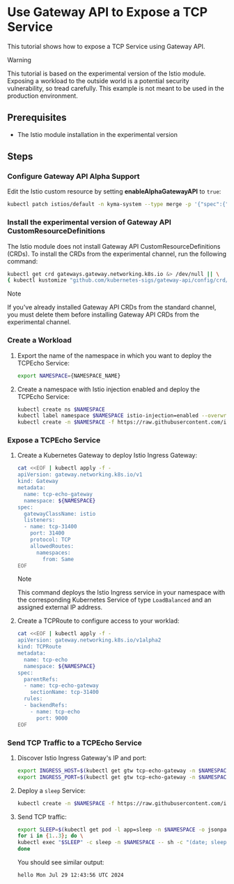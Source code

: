 # Use Gateway API to Expose a TCP Service

This tutorial shows how to expose a TCP Service using Gateway API.

> [!WARNING]
> This tutorial is based on the experimental version of the Istio module.
> Exposing a workload to the outside world is a potential security vulnerability, so tread carefully. This example is not meant to be used in the production environment. 

## Prerequisites

* The Istio module installation in the experimental version

## Steps

### Configure Gateway API Alpha Support

Edit the Istio custom resource by setting **enableAlphaGatewayAPI** to `true`:

```bash
kubectl patch istios/default -n kyma-system --type merge -p '{"spec":{"experimental":{"pilot": {"enableAlphaGatewayAPI": true}}}}'
```

### Install the experimental version of Gateway API CustomResourceDefinitions

The Istio module does not install Gateway API CustomResourceDefinitions (CRDs). To install the CRDs from the experimental channel, run the following command:

```bash
kubectl get crd gateways.gateway.networking.k8s.io &> /dev/null || \
{ kubectl kustomize "github.com/kubernetes-sigs/gateway-api/config/crd/experimental?ref=v1.1.0" | kubectl apply -f -; }
```

> [!NOTE]
> If you've already installed Gateway API CRDs from the standard channel, you must delete them before installing Gateway API CRDs from the experimental channel.

### Create a Workload

1. Export the name of the namespace in which you want to deploy the TCPEcho Service:

    ```bash
    export NAMESPACE={NAMESPACE_NAME}
    ```

2. Create a namespace with Istio injection enabled and deploy the TCPEcho Service:

    ```bash
    kubectl create ns $NAMESPACE
    kubectl label namespace $NAMESPACE istio-injection=enabled --overwrite
    kubectl create -n $NAMESPACE -f https://raw.githubusercontent.com/istio/istio/release-1.22/samples/tcp-echo/tcp-echo.yaml
    ```

### Expose a TCPEcho Service

1. Create a Kubernetes Gateway to deploy Istio Ingress Gateway:

    ```bash
    cat <<EOF | kubectl apply -f -
    apiVersion: gateway.networking.k8s.io/v1
    kind: Gateway
    metadata:
      name: tcp-echo-gateway
      namespace: ${NAMESPACE}
    spec:
      gatewayClassName: istio
      listeners:
      - name: tcp-31400
        port: 31400
        protocol: TCP
        allowedRoutes:
          namespaces:
            from: Same
    EOF
    ```

    > [!NOTE]
    > This command deploys the Istio Ingress service in your namespace with the corresponding Kubernetes Service of type `LoadBalanced` and an assigned external IP address.

2. Create a TCPRoute to configure access to your worklad:

    ```bash
    cat <<EOF | kubectl apply -f -
    apiVersion: gateway.networking.k8s.io/v1alpha2
    kind: TCPRoute
    metadata:
      name: tcp-echo
      namespace: ${NAMESPACE}
    spec:
      parentRefs:
      - name: tcp-echo-gateway
        sectionName: tcp-31400
      rules:
      - backendRefs:
        - name: tcp-echo
          port: 9000
    EOF
    ```

### Send TCP Traffic to a TCPEcho Service

1. Discover Istio Ingress Gateway's IP and port:

    ```bash
    export INGRESS_HOST=$(kubectl get gtw tcp-echo-gateway -n $NAMESPACE -o jsonpath='{.status.addresses[0].value}')
    export INGRESS_PORT=$(kubectl get gtw tcp-echo-gateway -n $NAMESPACE -o jsonpath='{.spec.listeners[?(@.name=="tcp-31400")].port}')
    ```

2. Deploy a `sleep` Service:

    ```bash
    kubectl create -n $NAMESPACE -f https://raw.githubusercontent.com/istio/istio/release-1.22/samples/sleep/sleep.yaml
    ```


2. Send TCP traffic:

    ```bash
    export SLEEP=$(kubectl get pod -l app=sleep -n $NAMESPACE -o jsonpath={.items..metadata.name})
    for i in {1..3}; do \
    kubectl exec "$SLEEP" -c sleep -n $NAMESPACE -- sh -c "(date; sleep 1) | nc $INGRESS_HOST $INGRESS_PORT"; \
    done
    ```
    You should see similar output:
    ```
    hello Mon Jul 29 12:43:56 UTC 2024
    ```

